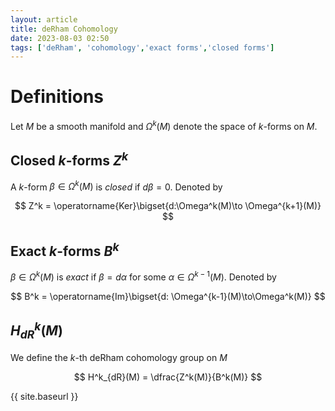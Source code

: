 ```yaml
---
layout: article
title: deRham Cohomology
date: 2023-08-03 02:50
tags: ['deRham', 'cohomology','exact forms','closed forms']
---
```

# Definitions
Let $M$ be a smooth manifold and $\Omega^k(M)$ denote the space of $k$-forms on $M$. 

## Closed $k$-forms $Z^k$
A $k$-form $\beta\in\Omega^k(M)$ is *closed* if $d\beta = 0$. Denoted by

$$
Z^k = \operatorname{Ker}\bigset{d:\Omega^k(M)\to \Omega^{k+1}(M)}
$$

## Exact $k$-forms $B^k$
$\beta\in\Omega^k(M)$ is *exact* if $\beta=d\alpha$ for some $\alpha\in \Omega^{k-1}(M)$. Denoted by

$$
B^k = \operatorname{Im}\bigset{d: \Omega^{k-1}(M)\to\Omega^k(M)}
$$

## $H^k_{dR}(M)$ 
We define the $k$-th deRham cohomology group on $M$ 

$$
H^k_{dR}(M) = \dfrac{Z^k(M)}{B^k(M)}
$$


{{ site.baseurl }}
